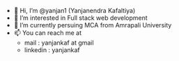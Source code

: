 - 👋 Hi, I’m @yanjan1 (Yanjanendra Kafaltiya)
- 👀 I’m interested in Full stack web development
- 🌱 I’m currently persuing MCA from Amrapali University
- 📫 You can reach me at
    - mail : yanjankaf at gmail
    - linkedin : yanjankaf

<!---
yanjan1/yanjan1 is a ✨ special ✨ repository because its `README.md` (this file) appears on your GitHub profile.
You can click the Preview link to take a look at your changes.
--->
